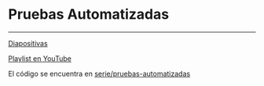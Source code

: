 # Pruebas Automatizadas

---

[Diapositivas](../../diapositivas/pruebas-automatizadas.md)

[Playlist en YouTube](https://www.youtube.com/playlist?list=PLFJY5l28IZiKo2AHB4bj7zkvAK3xs5rPk)

El código se encuentra en [serie/pruebas-automatizadas](https://github.com/Taller-de-Sasha/SCA314/tree/main/series/pruebas-automatizadas)